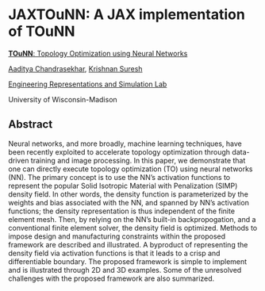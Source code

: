 # JAXTOuNN: A JAX implementation of TOuNN


[**TOuNN**: Topology Optimization using Neural Networks](https://link.springer.com/article/10.1007/s00158-020-02748-4)

[Aaditya Chandrasekhar](https://aadityacs.github.io/), [Krishnan Suresh](https://directory.engr.wisc.edu/me/faculty/suresh_krishnan)  

[Engineering Representations and Simulation Lab](https://ersl.wisc.edu)  

University of Wisconsin-Madison 


## Abstract
Neural networks, and more broadly, machine learning techniques, have been recently exploited to accelerate topology optimization through data-driven training and image processing. In this paper, we demonstrate that one can directly execute topology optimization (TO) using neural networks (NN). The primary concept is to use the NN’s activation functions to represent the popular Solid Isotropic Material with Penalization (SIMP) density field. In other words, the density function is parameterized by the weights and bias associated with the NN, and spanned by NN’s activation functions; the density representation is thus independent of the finite element mesh. Then, by relying on the NN’s built-in backpropogation, and a conventional finite element solver, the density field is optimized. Methods to impose design and manufacturing constraints within the proposed framework are described and illustrated. A byproduct of representing the density field via activation functions is that it leads to a crisp and differentiable boundary. The proposed framework is simple to implement and is illustrated through 2D and 3D examples. Some of the unresolved challenges with the proposed framework are also summarized.

